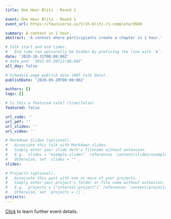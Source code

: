 ```yaml
---
title: One Hour Blitz - Round 1

event: One Hour Blitz - Round 1
event_url: https://feuniverse.us/t/1h-blitz-r1-complete/9560

summary: A contest in 1 hour.
abstract: 'A contest where participiants create a chapter in 1 hour.'

# Talk start and end times.
#   End time can optionally be hidden by prefixing the line with `#`.
date: '2020-10-31T00:00:00Z'
# date_end: '2022-05-30T12:00:00Z'
all_day: false

# Schedule page publish date (NOT talk date).
publishDate: '2020-09-20T00:00:00Z'

authors: []
tags: []

# Is this a featured talk? (true/false)
featured: false

url_code: ''
url_pdf: ''
url_slides: ''
url_video: ''

# Markdown Slides (optional).
#   Associate this talk with Markdown slides.
#   Simply enter your slide deck's filename without extension.
#   E.g. `slides = "example-slides"` references `content/slides/example-slides.md`.
#   Otherwise, set `slides = ""`.
slides:

# Projects (optional).
#   Associate this post with one or more of your projects.
#   Simply enter your project's folder or file name without extension.
#   E.g. `projects = ["internal-project"]` references `content/project/deep-learning/index.md`.
#   Otherwise, set `projects = []`.
projects:
---
```


[Click](https://feuniverse.us/t/1h-blitz-r1-complete/9560) to learn further event details.
